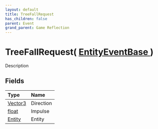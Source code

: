 ```yaml
---
layout: default
title: TreeFallRequest
has_children: false
parent: Event
grand_parent: Game Reflection
---
```

# TreeFallRequest( [ EntityEventBase ](/docs/game-reflection/events/entity_event_base) )
Description 

## Fields

| Type | Name |
|:-------------|:--------------|
| [Vector3](/docs/game-reflection/classes/vector3) | Direction |
| [float](/docs/game-reflection/components/float) | Impulse |
| [Entity](/docs/game-reflection/classes/entity) | Entity |

